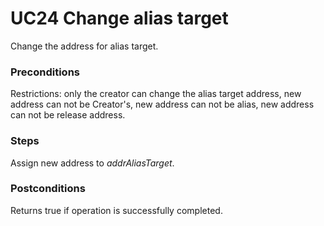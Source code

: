 # UC24 Change alias target
Change the address for alias target.

### Preconditions
Restrictions: only the creator can change the alias target address, new address can not be Creator's, new address can not be alias, new address can not be release address.

### Steps
Assign new address to <i>addrAliasTarget</i>.

### Postconditions
Returns true if operation is successfully completed.
